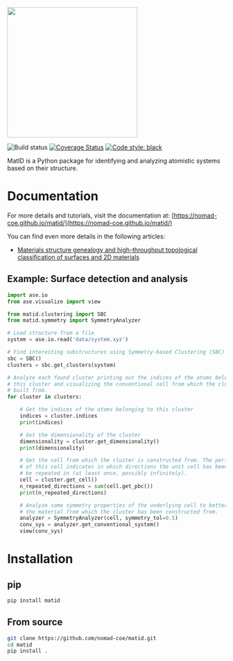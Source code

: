 <img src="https://raw.githubusercontent.com/nomad-coe/matid/main/docs/static/img/logo.png" width="300">

![Build status](https://github.com/nomad-coe/matid/actions/workflows/test.yml/badge.svg)
[![Coverage Status](https://coveralls.io/repos/github/nomad-coe/matid/badge.svg?branch=main)](https://coveralls.io/github/nomad-coe/matid?branch=main)
[![Code style: black](https://img.shields.io/badge/code%20style-black-000000.svg)](https://github.com/psf/black)

MatID is a Python package for identifying and analyzing atomistic systems based
on their structure.

# Documentation
For more details and tutorials, visit the documentation at:
[https://nomad-coe.github.io/matid/](https://nomad-coe.github.io/matid/)

You can find even more details in the following articles:

- [Materials structure genealogy and high-throughput topological classification of surfaces and 2D materials](<https://doi.org/10.1038/s41524-018-0107-6>)

## Example: Surface detection and analysis

```python
import ase.io
from ase.visualize import view

from matid.clustering import SBC
from matid.symmetry import SymmetryAnalyzer

# Load structure from a file
system = ase.io.read('data/system.xyz')

# Find interesting substructures using Symmetry-based Clustering (SBC)
sbc = SBC()
clusters = sbc.get_clusters(system)

# Analyze each found cluster printing out the indices of the atoms belonging to
# this cluster and visualizing the conventional cell from which the cluster was
# built from.
for cluster in clusters:

    # Get the indices of the atoms belonging to this cluster
    indices = cluster.indices
    print(indices)

    # Get the dimensionality of the cluster
    dimensionality = cluster.get_dimensionality()
    print(dimensionality)

    # Get the cell from which the cluster is constructed from. The periodicity
    # of this cell indicates in which directions the unit cell has been found to
    # be repeated in (at least once, possibly infinitely).
    cell = cluster.get_cell()
    n_repeated_directions = sum(cell.get_pbc())
    print(n_repeated_directions)

    # Analyze some symmetry properties of the underlying cell to better identify
    # the material from which the cluster has been constructed from.
    analyzer = SymmetryAnalyzer(cell, symmetry_tol=0.5)
    conv_sys = analyzer.get_conventional_system()
    view(conv_sys)
```

# Installation

## pip
```sh
pip install matid
```

## From source
```sh
git clone https://github.com/nomad-coe/matid.git
cd matid
pip install .
```

